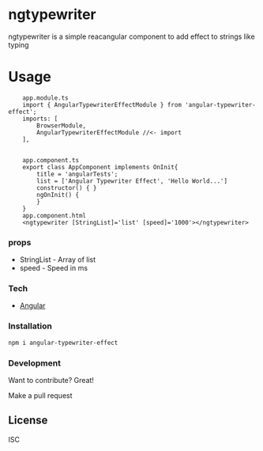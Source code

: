# ngtypewriter
ngtypewriter is a simple reacangular component to add effect to strings like typing

# Usage
        app.module.ts
        import { AngularTypewriterEffectModule } from 'angular-typewriter-effect';
        imports: [
            BrowserModule,
            AngularTypewriterEffectModule //<- import
        ],


        app.component.ts
        export class AppComponent implements OnInit{
            title = 'angularTests';
            list = ['Angular Typewriter Effect', 'Hello World...']
            constructor() { }
            ngOnInit() {
            }
        }
        app.component.html
        <ngtypewriter [StringList]='list' [speed]='1000'></ngtypewriter>

### props
  - StringList - Array of list
  - speed - Speed in ms

### Tech

* [Angular]

### Installation
```sh
npm i angular-typewriter-effect
```

### Development

Want to contribute? Great!

Make a pull request

License
----

ISC

   [Angular]: <https://angular.io/>
